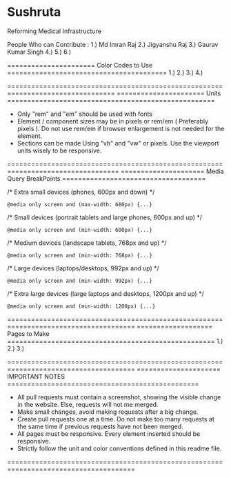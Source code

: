 # Sushruta
Reforming Medical Infrastructure


People Who can Contribute :
1.) Md Imran Raj
2.) Jigyanshu Raj
3.) Gaurav Kumar Singh
4.) 
5.)
6.)


====================== Color Codes to Use ========================================
1.)
2.)
3.)
4.)

=================================================================================
====================== Units ====================================================
* Only "rem" and "em" should be used with fonts
* Element / component sizes may be in pixels or rem/em ( Preferably pixels ). Do not use rem/em if browser enlargement is not needed for the element.
* Sections can be made Using "vh" and "vw" or pixels. Use the viewport units wisely to be responsive.

==================================================================================
===================== Media Query BreakPoints ====================================
     
   /* Extra small devices (phones, 600px and down) */
   
    @media only screen and (max-width: 600px) {...}

   /* Small devices (portrait tablets and large phones, 600px and up) */
   
    @media only screen and (min-width: 600px) {...}

   /* Medium devices (landscape tablets, 768px and up) */
   
    @media only screen and (min-width: 768px) {...}

   /* Large devices (laptops/desktops, 992px and up) */
   
    @media only screen and (min-width: 992px) {...}

   /* Extra large devices (large laptops and desktops, 1200px and up) */
   
    @media only screen and (min-width: 1200px) {...}

======================================================================================
=================== Pages to Make ====================================================
1.)
2.)
3.)

======================================================================================
===================== IMPORTANT NOTES ================================================
* All pull requests must contain a screenshot, showing the visible change in the website. Else, requests will not me merged.
* Make small changes, avoid making requests after a big change.
* Create pull requests one at a time. Do not make too many requests at the same time if previous requests have not been merged.
* All pages must be responsive. Every element inserted should be responsive.
* Strictly follow the unit and color conventions defined in this readme file.

======================================================================================
